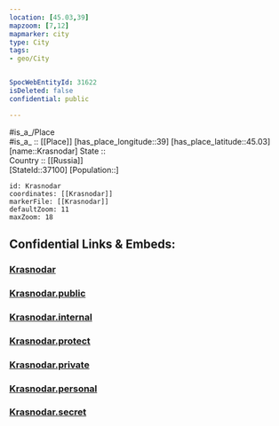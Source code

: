 ```yaml
---
location: [45.03,39] 
mapzoom: [7,12] 
mapmarker: city 
type: City
tags:
- geo/City


SpocWebEntityId: 31622
isDeleted: false
confidential: public

---
```

#is_a_/Place  
#is_a_ :: [[Place]] 
[has_place_longitude::39] 
[has_place_latitude::45.03] 
[name::Krasnodar] 
State ::  
Country :: [[Russia]]  
[StateId::37100] 
[Population::] 



```leaflet
id: Krasnodar
coordinates: [[Krasnodar]] 
markerFile: [[Krasnodar]] 
defaultZoom: 11 
maxZoom: 18
```


## Confidential Links & Embeds: 

### [Krasnodar](/_Standards/Earth/Continent/Europe/Europe~East/Russia/Russia~South/Krasnodar_Krai/City/Krasnodar.md) 

### [Krasnodar.public](/_public/Earth/Continent/Europe/Europe~East/Russia/Russia~South/Krasnodar_Krai/City/Krasnodar.public.md) 

### [Krasnodar.internal](/_internal/Earth/Continent/Europe/Europe~East/Russia/Russia~South/Krasnodar_Krai/City/Krasnodar.internal.md) 

### [Krasnodar.protect](/_protect/Earth/Continent/Europe/Europe~East/Russia/Russia~South/Krasnodar_Krai/City/Krasnodar.protect.md) 

### [Krasnodar.private](/_private/Earth/Continent/Europe/Europe~East/Russia/Russia~South/Krasnodar_Krai/City/Krasnodar.private.md) 

### [Krasnodar.personal](/_personal/Earth/Continent/Europe/Europe~East/Russia/Russia~South/Krasnodar_Krai/City/Krasnodar.personal.md) 

### [Krasnodar.secret](/_secret/Earth/Continent/Europe/Europe~East/Russia/Russia~South/Krasnodar_Krai/City/Krasnodar.secret.md)

